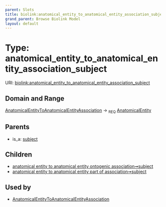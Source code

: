 ```yaml
---
parent: Slots
title: biolink:anatomical_entity_to_anatomical_entity_association_subject
grand_parent: Browse Biolink Model
layout: default
---
```


# Type: anatomical_entity_to_anatomical_entity_association_subject




URI: [biolink:anatomical_entity_to_anatomical_entity_association_subject](https://w3id.org/biolink/vocab/anatomical_entity_to_anatomical_entity_association_subject)

## Domain and Range

[AnatomicalEntityToAnatomicalEntityAssociation](AnatomicalEntityToAnatomicalEntityAssociation.md) ->  <sub>REQ</sub> [AnatomicalEntity](AnatomicalEntity.md)

## Parents

 *  is_a: [subject](subject.md)

## Children

 *  [anatomical entity to anatomical entity ontogenic association➞subject](anatomical_entity_to_anatomical_entity_ontogenic_association_subject.md)
 *  [anatomical entity to anatomical entity part of association➞subject](anatomical_entity_to_anatomical_entity_part_of_association_subject.md)

## Used by

 * [AnatomicalEntityToAnatomicalEntityAssociation](AnatomicalEntityToAnatomicalEntityAssociation.md)
